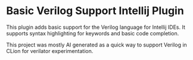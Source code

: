 # Basic Verilog Support Intellij Plugin

<!-- Plugin description -->
This plugin adds basic support for the Verilog language for Intellij IDEs. It supports 
syntax highlighting for keywords and basic code completion. 

This project was mostly AI generated as a quick way to support Verilog in CLion for
verilator experimentation.
<!-- Plugin description end -->
